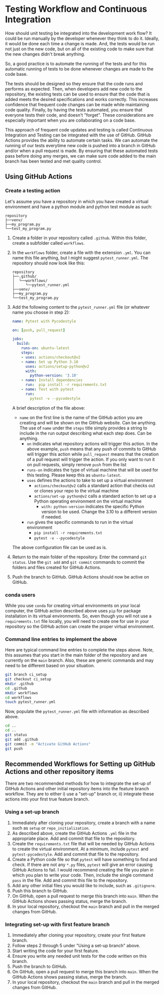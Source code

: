 # Testing Workflow and Continuous Integration
How should unit testing be integrated into the development work flow?  It could
be run manually by the developer whenever they think to do it.  Ideally, it 
would be done each time a change is made.  And, the tests would be run not just
on the new code, but on all of the existing code to make sure that the new
changes didn't break anything.

So, a good practice is to automate the running of the tests and for this 
automatic running of tests to be done whenever changes are made to the code 
base.

The tests should be designed so they ensure that the code runs and performs as 
expected.  Then, when developers add new code to the repository, the existing 
tests can be used to ensure that the code that is added meets the desired 
specifications and works correctly.  This increases confidence that frequent 
code changes can be made while maintaining code quality.  Finally, by having 
the tests automated, you ensure that everyone tests their code, and doesn't 
"forget".  These considerations are especially important when you are 
collaborating on a code base.    

This approach of frequent code updates and testing is called Continuous 
Integration and Testing can be integrated with the use of GitHub.  GitHub
Actions provides the ability to automate certain tasks.  We can automate the
running of our tests everytime new code is pushed into a branch in 
GitHub and/or when a pull request is made.  By ensuring that these automated
tests pass before doing amy merges, we can make sure code added to the main
branch has been tested and met quality control.

## Using GitHub Actions
### Create a testing action
Let's assume you have a repository in which you have created a virtual 
environment and have a python module and python test module as such:
```
repository
├──venv/
├──my_program.py
└──test_my_program.py
```
1. Create a folder in your repository called `.github`.  Within this folder,
   create a subfolder called `workflows`.
2. In the `workflows` folder, create a file with the extension `.yml`.  You can 
   name this file anything, but I might suggest `pytest_runner.yml`.  The 
   repository should now look like this:
   ```
   repository
   ├──.github/
   │  └──workflows/
   │     └──pytest_runner.yml
   ├──venv/
   ├──my_program.py
   └──test_my_program.py
   ```
3. Add the following content to the `pytest_runner.yml` file (or whatever name
   you choose in step 2):
    ```yaml
    name: Pytest with Pycodestyle
    
    on: [push, pull_request]
    
    jobs:
      build:
        runs-on: ubuntu-latest
        steps:
        - uses: actions/checkout@v2
        - name: Set up Python 3.10
          uses: actions/setup-python@v2
          with:
            python-version: '3.10'
        - name: Install dependencies
          run:  pip install -r requirements.txt
        - name: Test with pytest
          run:
            pytest -v --pycodestyle
    
    ```
   A brief description of the file above:
   * `name` on the first line is the name of the GitHub action you are creating 
     and will be shown on the GitHub website.  Can be anything.  The use of `name` 
     under the `steps` title simply provides a string to include in the run output
     describing what each step does.  Can be anything.
     * `on` indicates what repository actions will trigger this action.  In the 
above example, `push` means that any push of commits to GitHub will trigger
this action while `pull_request` means that the creation of a pull request
will trigger the action.  If you only want to run it on pull requests, simply
remove `push` from the list
     * `runs-on` indicates the type of virtual machine that will be used for this
testing.  Please keep this as `ubuntu-latest`.
     * `uses` defines the actions to take to set up a virtual environment
       + `actions/checkout@v2` calls a standard action that checks out or clones
         your repo to the virtual machine
       + `actions/set-up python@v2` calls a standard action to set up a Python
         operating environment on the virtual machine
         - `with:`
           `python-version` indicates the specific Python version to be used.
           Change the 3.10 to a different version if needed.
     * `run` gives the specific commands to run in the virtual environment
       + `pip install -r requirements.txt`
       + `pytest -v --pycodestyle`
  
   The above configuration file can be used as is.
4. Return to the main folder of the repository.  Enter the command 
   `git status`.  Use the `git add` and `git commit` commands to commit the
   folders and files created for GitHub Actions.
5. Push the branch to GitHub.  GitHub Actions should now be active on GitHub.
  

### conda users
While you use `conda` for creating virtual environments on your local computer,
the GitHub action described above uses `pip` for package installation in its 
virtual environments.  So, even though you will not use a `requirements.txt` 
file locally, you will need to create one for use in your repository so 
the GitHub action can create the 
proper virtual environment.  


### Command line entries to implement the above
Here are typical command line entries to complete the steps above.  Note, this
assumes that you start in the main folder of the repository and are 
currently on the `main` branch.  Also, these are generic commands and may need
to be different based on your situation.

```bash
git branch ci_setup
git checkout ci_setup
mkdir .github
cd .github
mkdir workflows
cd workflows
touch pytest_runner.yml
```
Now, populate the `pytest_runner.yml` file with information as described
above.
```bash
cd ..
cd ..
git status
git add .github
git commit -m "Activate GitHub Actions"
git push 
```
## Recommended Workflows for Setting up GitHub Actions and other repository items
There are two recommended methods for how to integrate the set-up of GitHub
Actions and other initial repository items into the feature branch workflow.
They are to either i) use a "set-up" branch or, ii) integrate these actions 
into your first true feature branch.

### Using a set-up branch
1.  Immediately after cloning your repository, create a branch with a name such 
as `setup` or `repo_initialization`.  
2. As described above, create the GitHub Actions `.yml` file in the appropriate 
place.  Add and commit that file to the repository.  
3. Create the `requirements.txt` file that will be needed by GitHub Actions to 
create the virtual environment.  At a minimum, include `pytest` and 
`pytest-pycodestyle`.  Add and commit that file to the repository.
4. Create a Python code file so that `pytest` will have something to find and
check.  If there are not any `*.py` files, `pytest` will give an error causing
GitHub Actions to fail.  I would recommend creating the file you plan in which
you plan to write your code.  Then, include the single command `pass` in the
file.  Add and commit this file to the repository.
5. Add any other initial files you would like to include, such as `.gitignore`.
6. Push this branch to GitHub.
7. On GitHub, open a pull request to merge this branch into `main`.  When the
GitHub Actions shows passing status, merge the branch.
8. In your local repository, checkout the `main` branch and pull in the merged
changes from GitHub.

### Integrating set-up with first feature branch
1. Immediately after cloning your repository, create your first feature branch.
2. Follow steps 2 through 5 under "Using a set-up branch" above.
3. Start writing the code for your first feature.
4. Ensure you write any needed unit tests for the code written on this branch.
5. Push the branch to GitHub.
6. On GitHub, open a pull request to merge this branch into `main`.  When the
GitHub Actions shows passing status, merge the branch.
7. In your local repository, checkout the `main` branch and pull in the merged
changes from GitHub.